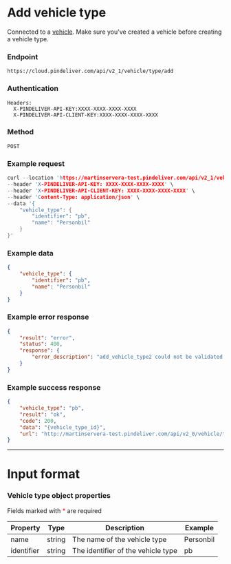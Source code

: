 # Add vehicle type

Connected to a [vehicle](/articles/crud_vehicle/add_vehicle.html). Make sure you've created a vehicle before creating a vehicle type.

### Endpoint
```
https://cloud.pindeliver.com/api/v2_1/vehicle/type/add
```

### Authentication
```
Headers:
  X-PINDELIVER-API-KEY:XXXX-XXXX-XXXX-XXXX
  X-PINDELIVER-API-CLIENT-KEY:XXXX-XXXX-XXXX-XXXX
```

### Method
```
POST
```

### Example request
```C
curl --location 'https://martinservera-test.pindeliver.com/api/v2_1/vehicle/type/add' \
--header 'X-PINDELIVER-API-KEY: XXXX-XXXX-XXXX-XXXX' \
--header 'X-PINDELIVER-API-CLIENT-KEY: XXXX-XXXX-XXXX-XXXX' \
--header 'Content-Type: application/json' \
--data '{
    "vehicle_type": {
        "identifier": "pb",
        "name": "Personbil"
    }
}'
```

### Example data
```JSON
{
    "vehicle_type": {
        "identifier": "pb",
        "name": "Personbil"
    }
}
```

### Example error response
```JSON
{
    "result": "error",
    "status": 400,
    "response": {
        "error_description": "add_vehicle_type2 could not be validated: [vehicle_type.name] The property name is required"
    }
}
```

### Example success response
```JSON
{
    "vehicle_type": "pb",
    "result": "ok",
    "code": 200,
    "data": "{vehicle_type_id}",
    "url": "http://martinservera-test.pindeliver.com/api/v2_0/vehicle/type/get/{vehicle_type_id}"
}
```

---

# Input format

### Vehicle type object properties

Fields marked with <font color='red'>*</font> are required

|Property|Type|Description|Example|
|--------|----|-----------|-------|
|name|string|The name of the vehicle type|Personbil|
|identifier|string|The identifier of the vehicle type|pb|
